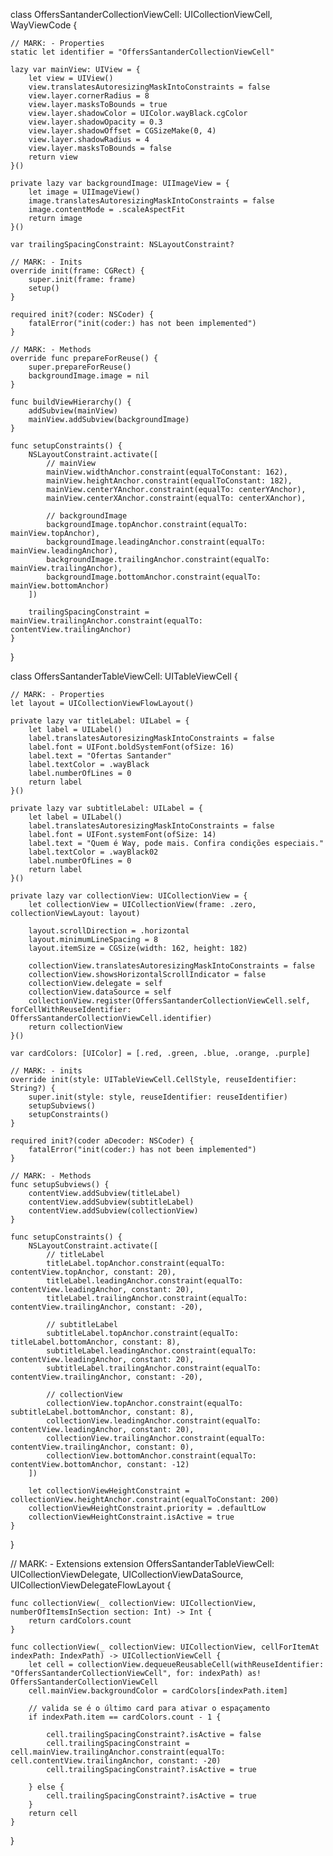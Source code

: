class OffersSantanderCollectionViewCell: UICollectionViewCell, WayViewCode {
    
    // MARK: - Properties
    static let identifier = "OffersSantanderCollectionViewCell"
    
    lazy var mainView: UIView = {
        let view = UIView()
        view.translatesAutoresizingMaskIntoConstraints = false
        view.layer.cornerRadius = 8
        view.layer.masksToBounds = true
        view.layer.shadowColor = UIColor.wayBlack.cgColor
        view.layer.shadowOpacity = 0.3
        view.layer.shadowOffset = CGSizeMake(0, 4)
        view.layer.shadowRadius = 4
        view.layer.masksToBounds = false
        return view
    }()
    
    private lazy var backgroundImage: UIImageView = {
        let image = UIImageView()
        image.translatesAutoresizingMaskIntoConstraints = false
        image.contentMode = .scaleAspectFit
        return image
    }()
    
    var trailingSpacingConstraint: NSLayoutConstraint?
    
    // MARK: - Inits
    override init(frame: CGRect) {
        super.init(frame: frame)
        setup()
    }
    
    required init?(coder: NSCoder) {
        fatalError("init(coder:) has not been implemented")
    }
    
    // MARK: - Methods
    override func prepareForReuse() {
        super.prepareForReuse()
        backgroundImage.image = nil
    }
    
    func buildViewHierarchy() {
        addSubview(mainView)
        mainView.addSubview(backgroundImage)
    }
    
    func setupConstraints() {
        NSLayoutConstraint.activate([
            // mainView
            mainView.widthAnchor.constraint(equalToConstant: 162),
            mainView.heightAnchor.constraint(equalToConstant: 182),
            mainView.centerYAnchor.constraint(equalTo: centerYAnchor),
            mainView.centerXAnchor.constraint(equalTo: centerXAnchor),
            
            // backgroundImage
            backgroundImage.topAnchor.constraint(equalTo: mainView.topAnchor),
            backgroundImage.leadingAnchor.constraint(equalTo: mainView.leadingAnchor),
            backgroundImage.trailingAnchor.constraint(equalTo: mainView.trailingAnchor),
            backgroundImage.bottomAnchor.constraint(equalTo: mainView.bottomAnchor)
        ])
        
        trailingSpacingConstraint = mainView.trailingAnchor.constraint(equalTo: contentView.trailingAnchor)
    }
}




class OffersSantanderTableViewCell: UITableViewCell {
    
    // MARK: - Properties
    let layout = UICollectionViewFlowLayout()
    
    private lazy var titleLabel: UILabel = {
        let label = UILabel()
        label.translatesAutoresizingMaskIntoConstraints = false
        label.font = UIFont.boldSystemFont(ofSize: 16)
        label.text = "Ofertas Santander"
        label.textColor = .wayBlack
        label.numberOfLines = 0
        return label
    }()
    
    private lazy var subtitleLabel: UILabel = {
        let label = UILabel()
        label.translatesAutoresizingMaskIntoConstraints = false
        label.font = UIFont.systemFont(ofSize: 14)
        label.text = "Quem é Way, pode mais. Confira condições especiais."
        label.textColor = .wayBlack02
        label.numberOfLines = 0
        return label
    }()
    
    private lazy var collectionView: UICollectionView = {
        let collectionView = UICollectionView(frame: .zero, collectionViewLayout: layout)
        
        layout.scrollDirection = .horizontal
        layout.minimumLineSpacing = 8
        layout.itemSize = CGSize(width: 162, height: 182)
        
        collectionView.translatesAutoresizingMaskIntoConstraints = false
        collectionView.showsHorizontalScrollIndicator = false
        collectionView.delegate = self
        collectionView.dataSource = self
        collectionView.register(OffersSantanderCollectionViewCell.self, forCellWithReuseIdentifier: OffersSantanderCollectionViewCell.identifier)
        return collectionView
    }()
    
    var cardColors: [UIColor] = [.red, .green, .blue, .orange, .purple]
    
    // MARK: - inits
    override init(style: UITableViewCell.CellStyle, reuseIdentifier: String?) {
        super.init(style: style, reuseIdentifier: reuseIdentifier)
        setupSubviews()
        setupConstraints()
    }
    
    required init?(coder aDecoder: NSCoder) {
        fatalError("init(coder:) has not been implemented")
    }
    
    // MARK: - Methods
    func setupSubviews() {
        contentView.addSubview(titleLabel)
        contentView.addSubview(subtitleLabel)
        contentView.addSubview(collectionView)
    }
    
    func setupConstraints() {
        NSLayoutConstraint.activate([
            // titleLabel
            titleLabel.topAnchor.constraint(equalTo: contentView.topAnchor, constant: 20),
            titleLabel.leadingAnchor.constraint(equalTo: contentView.leadingAnchor, constant: 20),
            titleLabel.trailingAnchor.constraint(equalTo: contentView.trailingAnchor, constant: -20),
            
            // subtitleLabel
            subtitleLabel.topAnchor.constraint(equalTo: titleLabel.bottomAnchor, constant: 8),
            subtitleLabel.leadingAnchor.constraint(equalTo: contentView.leadingAnchor, constant: 20),
            subtitleLabel.trailingAnchor.constraint(equalTo: contentView.trailingAnchor, constant: -20),
            
            // collectionView
            collectionView.topAnchor.constraint(equalTo: subtitleLabel.bottomAnchor, constant: 8),
            collectionView.leadingAnchor.constraint(equalTo: contentView.leadingAnchor, constant: 20),
            collectionView.trailingAnchor.constraint(equalTo: contentView.trailingAnchor, constant: 0),
            collectionView.bottomAnchor.constraint(equalTo: contentView.bottomAnchor, constant: -12)
        ])
        
        let collectionViewHeightConstraint = collectionView.heightAnchor.constraint(equalToConstant: 200)
        collectionViewHeightConstraint.priority = .defaultLow
        collectionViewHeightConstraint.isActive = true
    }
}

// MARK: - Extensions
extension OffersSantanderTableViewCell: UICollectionViewDelegate, UICollectionViewDataSource, UICollectionViewDelegateFlowLayout {
    
    func collectionView(_ collectionView: UICollectionView, numberOfItemsInSection section: Int) -> Int {
        return cardColors.count
    }
    
    func collectionView(_ collectionView: UICollectionView, cellForItemAt indexPath: IndexPath) -> UICollectionViewCell {
        let cell = collectionView.dequeueReusableCell(withReuseIdentifier: "OffersSantanderCollectionViewCell", for: indexPath) as! OffersSantanderCollectionViewCell
        cell.mainView.backgroundColor = cardColors[indexPath.item]
        
        // valida se é o último card para ativar o espaçamento
        if indexPath.item == cardColors.count - 1 {
            
            cell.trailingSpacingConstraint?.isActive = false
            cell.trailingSpacingConstraint = cell.mainView.trailingAnchor.constraint(equalTo: cell.contentView.trailingAnchor, constant: -20)
            cell.trailingSpacingConstraint?.isActive = true
            
        } else {
            cell.trailingSpacingConstraint?.isActive = true
        }
        return cell
    }
}
